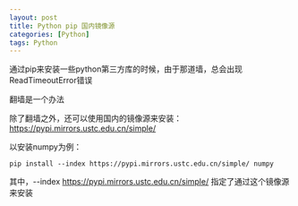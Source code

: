 ```yaml
---
layout: post
title: Python pip 国内镜像源
categories: [Python]
tags: Python
---
```


通过pip来安装一些python第三方库的时候，由于那道墙，总会出现ReadTimeoutError错误

翻墙是一个办法

除了翻墙之外，还可以使用国内的镜像源来安装：https://pypi.mirrors.ustc.edu.cn/simple/

以安装numpy为例：

    pip install --index https://pypi.mirrors.ustc.edu.cn/simple/ numpy

其中，--index https://pypi.mirrors.ustc.edu.cn/simple/ 指定了通过这个镜像源来安装
